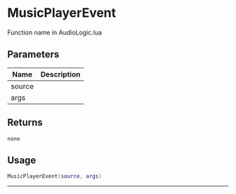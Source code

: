 # MusicPlayerEvent

Function name in AudioLogic.lua

## Parameters

| Name   | Description |
| ------ | ----------- |
| source |             |
| args   |             |

## Returns

`none`

## Usage

```lua
MusicPlayerEvent(source, args)
```

---
